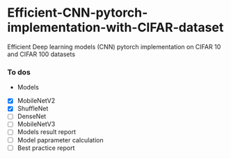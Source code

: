 # Efficient-CNN-pytorch-implementation-with-CIFAR-dataset
Efficient Deep learning models (CNN) pytorch implementation on CIFAR 10 and CIFAR 100 datasets 

### To dos
- Models 
- [x] MobileNetV2
- [x] ShuffleNet
- [ ] DenseNet
- [ ] MobileNetV3
- [ ] Models result report
- [ ] Model paprameter calculation 
- [ ] Best practice report

